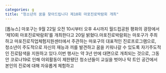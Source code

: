 ```yaml
---
categories: g
title: "청소년의 꿈을 찾아드립니다 제10회 마포진로박람회 개최"
---
```

[톱뉴스] 마포구는 9월 22일 오전 10시부터 오후 4시까지 월드컵공원 평화의 광장에서 ‘제10회 마포진로박람회’를 개최한다고 20일 밝혔다.마포진로박람회는 마포구가 주최하고 마포진로직업체험지원센터에서 주관하는 마포구의 대표적인 진로프로그램으로, 청소년이 주도적으로 자신의 재능과 끼를 발견하고 꿈을 키워나갈 수 있도록 자기주도적인 진로탐색을 지원하고 있다.이번 행사는 약 3년 만에 대면으로 개최되는 것으로, 그동안 코로나19로 인해 야외활동이 제한됐던 청소년들이 교실을 벗어나 탁 트인 공간에서 본인의 진로에 대해 자유롭게 체험하고